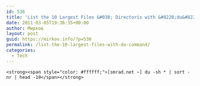 ```yaml
---
id: 536
title: 'List the 10 Largest Files &#038; Directoris with &#8220;du&#8221; command'
date: 2011-03-05T19:36:35+00:00
author: Мирков
layout: post
guid: https://mirkov.info/?p=536
permalink: /list-the-10-largest-files-with-du-command/
categories:
  - Tech
---
```

`<strong><span style="color: #ffffff;">[smrad.net ~] du -sh * | sort -nr | head -10</span></strong>`